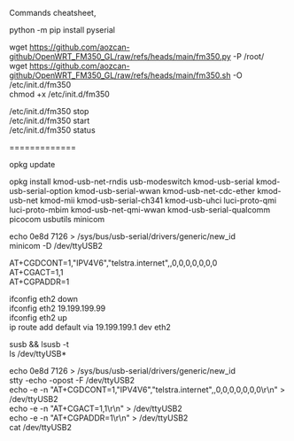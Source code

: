 Commands cheatsheet,

python -m pip install pyserial

wget https://github.com/aozcan-github/OpenWRT_FM350_GL/raw/refs/heads/main/fm350.py -P /root/\
wget https://github.com/aozcan-github/OpenWRT_FM350_GL/raw/refs/heads/main/fm350.sh -O /etc/init.d/fm350\
chmod +x /etc/init.d/fm350

/etc/init.d/fm350 stop\
/etc/init.d/fm350 start\
/etc/init.d/fm350 status

=============

opkg update

opkg install kmod-usb-net-rndis usb-modeswitch kmod-usb-serial kmod-usb-serial-option kmod-usb-serial-wwan kmod-usb-net-cdc-ether kmod-usb-net kmod-mii kmod-usb-serial-ch341 kmod-usb-uhci luci-proto-qmi luci-proto-mbim kmod-usb-net-qmi-wwan kmod-usb-serial-qualcomm picocom usbutils minicom

echo 0e8d 7126 > /sys/bus/usb-serial/drivers/generic/new_id\
minicom -D /dev/ttyUSB2

AT+CGDCONT=1,"IPV4V6","telstra.internet",,0,0,0,0,0,0,0\
AT+CGACT=1,1\
AT+CGPADDR=1

ifconfig eth2 down\
ifconfig eth2 19.199.199.99\
ifconfig eth2 up\
ip route add default via 19.199.199.1 dev eth2

susb && lsusb -t\
ls /dev/ttyUSB*

echo 0e8d 7126 > /sys/bus/usb-serial/drivers/generic/new_id\
stty -echo -opost -F /dev/ttyUSB2\
echo -e -n "AT+CGDCONT=1,\"IPV4V6\",\"telstra.internet\",,0,0,0,0,0,0,0\r\n" > /dev/ttyUSB2\
echo -e -n "AT+CGACT=1,1\r\n" > /dev/ttyUSB2\
echo -e -n "AT+CGPADDR=1\r\n" > /dev/ttyUSB2\
cat /dev/ttyUSB2
